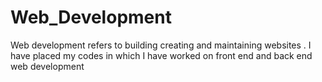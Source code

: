 # Web_Development
Web development refers to building creating and maintaining websites . I have placed my codes in which I have worked on front end and back end web development
